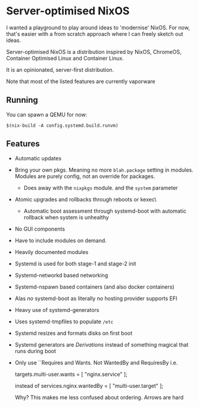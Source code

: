 # Server-optimised NixOS

I wanted a playground to play around ideas to 'modernise' NixOS.
For now, that's easier with a from scratch approach where I can
freely sketch out ideas.

Server-optimised NixOS is a distribution inspired
by  NixOS, ChromeOS, Container Optimised Linux and  Container Linux.

It is an opinionated, server-first distribution.

Note that most of the listed features are currently vaporware

## Running
You can spawn a QEMU for now:
```
$(nix-build -A config.systemd.build.runvm)
```

## Features
* Automatic updates
* Bring your own pkgs.  Meaning no more `blah.package` setting in modules. Modules are purely config, not an override for packages.
  * Does away with the `nixpkgs` module. and the `system` parameter
* Atomic upgrades and rollbacks through reboots or kexec\
  * Automatic boot assessment through systemd-boot with automatic rollback when system is unhealthy
* No GUI components
* Have to include modules on demand.
* Heavily documented modules
* Systemd is used for both stage-1 and stage-2 init
* Systemd-networkd based networking
* Systemd-nspawn based containers (and also docker containers)
* Alas _no_ systemd-boot as literally no hosting provider supports EFI
* Heavy use of systemd-generators
* Uses systemd-tmpfiles to populate `/etc`
* Systemd resizes and formats disks on first boot
* Systemd generators are _Derivations_ instead of something magical that runs during boot
* Only use ``Requires and Wants. Not WantedBy and RequiresBy
   i.e.

   targets.multi-user.wants = [ "nginx.service" ];

   instead of    services.nginx.wantedBy = [ "multi-user.target" ];


   Why? This makes me less confused about ordering. Arrows are hard


